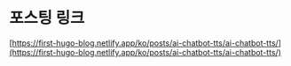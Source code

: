 # 포스팅 링크
[https://first-hugo-blog.netlify.app/ko/posts/ai-chatbot-tts/ai-chatbot-tts/](https://first-hugo-blog.netlify.app/ko/posts/ai-chatbot-tts/ai-chatbot-tts/)
